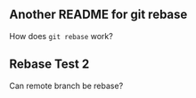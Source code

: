 ## Another README for git rebase
How does `git rebase` work?


## Rebase Test 2
Can remote branch be rebase?

